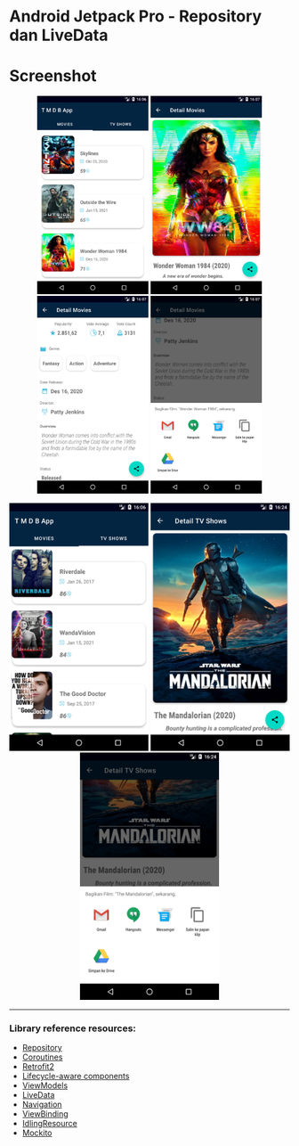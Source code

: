 Android Jetpack Pro - Repository dan LiveData 
===================================

# Screenshot
<p align="center">
  <img src="https://raw.githubusercontent.com/wily13/MoviesCatalogueApp/master/screenshot/menu_tab_movie.png" width="200">
  <img src="https://raw.githubusercontent.com/wily13/MoviesCatalogueApp/master/screenshot/detail_movies1.png" width="200">
  <img src="https://raw.githubusercontent.com/wily13/MoviesCatalogueApp/master/screenshot/detail_movies2.png" width="200">
  <img src="https://raw.githubusercontent.com/wily13/MoviesCatalogueApp/master/screenshot/detail_movies_share.png" width="200">
</p>

<p align="center">
  <img src="https://raw.githubusercontent.com/wily13/MoviesCatalogueApp/master/screenshot/menu_tab_tvshows.png" width="250">
  <img src="https://raw.githubusercontent.com/wily13/MoviesCatalogueApp/master/screenshot/detail_tvshows.png" width="250">
  <img src="https://raw.githubusercontent.com/wily13/MoviesCatalogueApp/master/screenshot/detail_tvshows_share.png" width="250">
</p>

--------------------------------------------------------------------------------------------
### Library reference resources:

- [Repository](https://developer.android.com/jetpack/guide)
- [Coroutines](https://kotlinlang.org/docs/reference/coroutines-overview.html)
- [Retrofit2](https://github.com/square/retrofit)
- [Lifecycle-aware components](https://developer.android.com/topic/libraries/architecture/lifecycle)
- [ViewModels](https://developer.android.com/topic/libraries/architecture/viewmodel)
- [LiveData](https://developer.android.com/topic/libraries/architecture/livedata)
- [Navigation](https://developer.android.com/topic/libraries/architecture/navigation/)
- [ViewBinding](https://developer.android.com/topic/libraries/view-binding)
- [IdlingResource](https://developer.android.com/training/testing/espresso/idling-resource)
- [Mockito](https://github.com/mockito/mockito)

